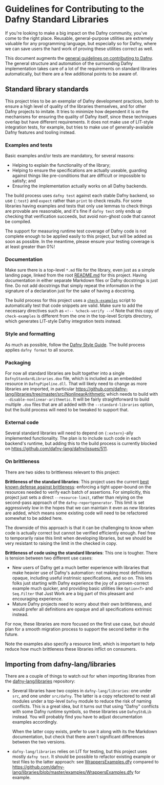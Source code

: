 # Guidelines for Contributing to the Dafny Standard Libraries

If you're looking to make a big impact on the Dafny community,
you've come to the right place.
Reusable, general-purpose utilities are extremely valuable for any programming language,
but especially so for Dafny,
where we can save users the hard work of proving these utilities correct as well.

This document augments the [general guidelines on contributing to Dafny](../../CONTRIBUTING.md).
The general structure and automation of the surrounding Dafny implementation
takes care of a lot of the requirements on standard libraries automatically,
but there are a few additional points to be aware of.

## Standard library standards

This project tries to be an exemplar of Dafny development practices,
both to ensure a high level of quality of the libraries themselves,
and for other Dafny projects to imitate.
It tries to minimize how dependent it is on the mechanisms for ensuring the quality
of Dafny itself, since these techniques overlap but have different requirements.
It does not make use of LIT-style integration tests, for example,
but tries to make use of generally-available Dafny features and tooling instead.

### Examples and tests

Basic examples and/or tests are mandatory, for several reasons:

* Helping to explain the functionality of the library;
* Helping to ensure the specifications are actually useable,
  guarding against things like pre-conditions that are difficult or impossible to satisfy; and
* Ensuring the implementation actually works on all Dafny backends.

The build process uses `dafny test` against each stable Dafny backend, 
so use `{:test}` and `expect` rather than `print` to check results.
For some libraries having examples and tests that only use lemmas
to check things are provable are reasonable,
and it's fine if `dafny test` only ends up checking that verification succeeds,
but avoid non-ghost code that cannot be compiled.

The support for measuring runtime test coverage of Dafny code
is not complete enough to be applied easily to this project,
but will be added as soon as possible.
In the meantime, please ensure your testing coverage
is at least greater than 0%!

### Documentation

Make sure there is a top-level `*.md` file for the library,
even just as a simple landing page,
linked from the root [README.md](README.md) for this project.
Having documentation in either separate Markdown files or Dafny docstrings
is just fine. Do not add docstrings that simply repeat the information
in the signature of a declaration just for the sake of having a docstring.

The build process for this project uses a [`check-examples`](scripts/check-examples) script
to automatically test that code snippets are valid.
Make sure to add the necessary directives such as `<!-- %check-verify -->`!
Note that this copy of `check-examples` is different from the one in the top-level Scripts directory,
which generates LIT-style Dafny integration tests instead.

### Style and formatting

As much as possible, follow the [Dafny Style Guide](https://dafny.org/dafny/StyleGuide/Style-Guide).
The build process applies `dafny format` to all source.

### Packaging

For now all standard libraries are built together into a single `DafnyStandardLibraries.doo` file,
which is included as an embedded resource in `DafnyPipeline.dll`.
That will likely need to change as more libraries are imported,
in particular https://github.com/dafny-lang/libraries/tree/master/src/NonlinearArithmetic
which needs to build with `--disable-nonlinear-arithmetic`.
It will be fairly straightforward to build multiple `.doo` files that are all added
with the `--standard-libraries` option, but the build process will need to be tweaked to support that.

### External code

Several standard libraries will need to depend on `{:extern}`-ally implemented functionality.
The plan is to include such code in each backend's runtime,
but adding this to the build process is currently blocked on https://github.com/dafny-lang/dafny/issues/511.

### On brittleness

There are two sides to brittleness relevant to this project:

**Brittleness of the standard libraries**: This project uses the current 
[best known defense against brittleness](https://dafny.org/dafny/DafnyRef/DafnyRef#sec-verification):
enforcing a tight upper-bound on the resources needed to verify each batch of assertions.
For simplicitly, this project just sets a direct `--resource-limit`,
rather than relying on the second-pass approach of the `dafny-reportgenerator`.
This limit is set aggressively low in the hopes that we can maintain it
even as new libraries are added, which means some existing code
will need to be refactored somewhat to be added here.

The downside of this approach is that it can be challenging to know when code is actually correct
but cannot be verified efficiently enough.
Feel free to temporarily raise this limit when developing libraries,
but we should be very resistant to raising the limit in the checked in copy.

**Brittleness of code using the standard libraries**: This one is tougher.
There is tension between two different use cases:

* New users of Dafny get a much better experience with libraries that make heavier use of Dafny's automation:
  not making most definitions opaque, including useful instrinsic specifications, and so on.
  This lets folks just starting with Dafny experience the joy of a proven-correct example
  much quicker, and providing basic utilities like `Option<T>` and `Seq.Filter` that Just Work
  are a big part of this pleasant and encouraging experience.
* Mature Dafny projects need to worry about their own brittleness,
  and would prefer all definitions are opaque and all specifications extrinsic instead.

For now, these libraries are more focused on the first use case,
but should plan for a smooth migration process to support the second better in the future.

Note the examples also specify a resource limit,
which is important to help reduce how much brittleness these libraries
inflict on consumers.

## Importing from dafny-lang/libraries

There are a couple of things to watch out for when importing libraries from the
[dafny-lang/libraries]() repository:

* Several libraries have two copies in `dafny-lang/libraries`: one under `src`,
  and one under `src/dafny`. The latter is a copy refactored to nest all modules under a top-level
  `Dafny` module to reduce the risk of naming conflicts. This is a great idea,
  but it turns out that using "Dafny" conflicts with some Dafny runtime symbols,
  so these libraries use `DafnyStdLib` instead. You will probably find you have to adjust
  documentation examples accordingly.

  When the latter copy exists, prefer to use it along with its the Markdown documentation,
  but check that there aren't significant differences between the two versions.
* `dafny-lang/libraries` relies on LIT for testing, but this project uses mostly `dafny test`.
  It should be possible to refactor existing example or test files to the latter approach:
  see [WrappersExamples.dfy](examples/WrappersExamples.dfy) compared to
  https://github.com/dafny-lang/libraries/blob/master/examples/WrappersExamples.dfy for example.
